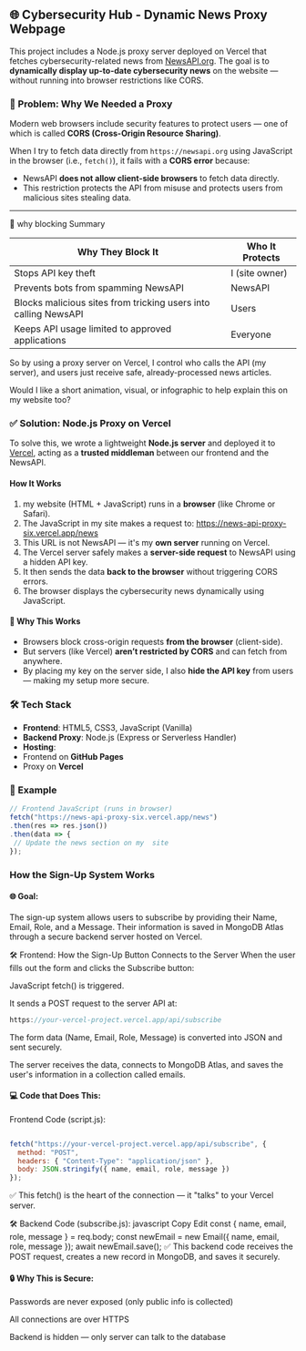 ## 🌐 Cybersecurity Hub - Dynamic News Proxy Webpage

This project includes a Node.js proxy server deployed on Vercel that fetches cybersecurity-related news from [NewsAPI.org](https://newsapi.org). The goal is to **dynamically display up-to-date cybersecurity news** on the website — without running into browser restrictions like CORS.

### 📌 Problem: Why We Needed a Proxy

Modern web browsers include security features to protect users — one of which is called **CORS (Cross-Origin Resource Sharing)**.

When I try to fetch data directly from `https://newsapi.org` using JavaScript in the browser (i.e., `fetch()`), it fails with a **CORS error** because:

- NewsAPI **does not allow client-side browsers** to fetch data directly.
- This restriction protects the API from misuse and protects users from malicious sites stealing data.
------------
🧠 why blocking Summary

|Why They Block It|	Who It Protects|
|-----------------|----------------|
|Stops API key theft| I (site owner)|
|Prevents bots from spamming NewsAPI	| NewsAPI|
|Blocks malicious sites from tricking users into calling NewsAPI | 	Users|
|Keeps API usage limited to approved applications	| Everyone|



So by using a proxy server on Vercel, I control who calls the API (my  server), and users just receive safe, already-processed news articles.

Would I like a short animation, visual, or infographic to help explain this on my  website too?

### ✅ Solution: Node.js Proxy on Vercel

To solve this, we wrote a lightweight **Node.js server** and deployed it to [Vercel](https://vercel.com), acting as a **trusted middleman** between our frontend and the NewsAPI.

#### How It Works

1. my  website (HTML + JavaScript) runs in a **browser** (like Chrome or Safari).
2. The JavaScript in my  site makes a request to: https://news-api-proxy-six.vercel.app/news
3. This URL is not NewsAPI — it's my  **own server** running on Vercel.
4. The Vercel server safely makes a **server-side request** to NewsAPI using a hidden API key.
5. It then sends the data **back to the browser** without triggering CORS errors.
6. The browser displays the cybersecurity news dynamically using JavaScript.

#### 🔐 Why This Works

- Browsers block cross-origin requests **from the browser** (client-side).
- But servers (like Vercel) **aren’t restricted by CORS** and can fetch from anywhere.
- By placing my  key on the server side, I also **hide the API key** from users — making my  setup more secure.

### 🛠️ Tech Stack

- **Frontend**: HTML5, CSS3, JavaScript (Vanilla)
- **Backend Proxy**: Node.js (Express or Serverless Handler)
- **Hosting**:
- Frontend on **GitHub Pages**
- Proxy on **Vercel**

### 🧪 Example

```js
// Frontend JavaScript (runs in browser)
fetch("https://news-api-proxy-six.vercel.app/news")
.then(res => res.json())
.then(data => {
 // Update the news section on my  site
});
```
### How the Sign-Up System Works
#### 🌐 Goal:

The sign-up system allows users to subscribe by providing their Name, Email, Role, and a Message.
Their information is saved in MongoDB Atlas through a secure backend server hosted on Vercel.

🛠 Frontend: How the Sign-Up Button Connects to the Server
When the user fills out the form and clicks the Subscribe button:

JavaScript fetch() is triggered.


It sends a POST request to the server API at:
```js
https://your-vercel-project.vercel.app/api/subscribe
```
The form data (Name, Email, Role, Message) is converted into JSON and sent securely.

The server receives the data, connects to MongoDB Atlas, and saves the user's information in a collection called emails.

#### 💻 Code that Does This:
Frontend Code (script.js):


```js

fetch("https://your-vercel-project.vercel.app/api/subscribe", {
  method: "POST",
  headers: { "Content-Type": "application/json" },
  body: JSON.stringify({ name, email, role, message })
});
```
✅ This fetch() is the heart of the connection — it "talks" to your Vercel server.

🛠 Backend Code (subscribe.js):
javascript
Copy
Edit
const { name, email, role, message } = req.body;
const newEmail = new Email({ name, email, role, message });
await newEmail.save();
✅ This backend code receives the POST request, creates a new record in MongoDB, and saves it securely.

#### 🔒 Why This is Secure:
Passwords are never exposed (only public info is collected)

All connections are over HTTPS

Backend is hidden — only server can talk to the database






